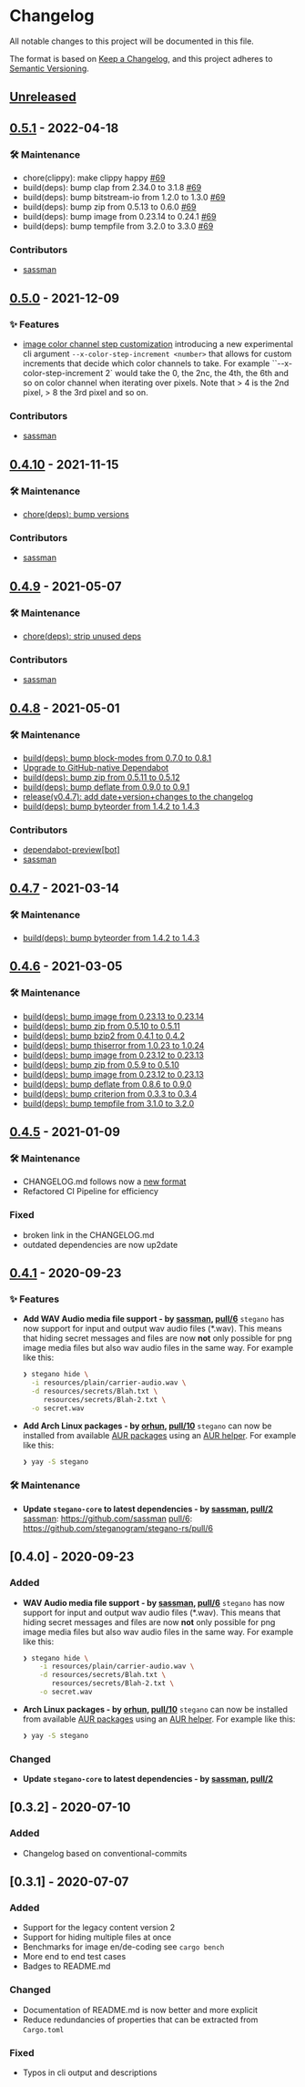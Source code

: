 # Changelog
All notable changes to this project will be documented in this file.

The format is based on [Keep a Changelog](https://keepachangelog.com/en/1.0.0/),
and this project adheres to [Semantic Versioning](https://semver.org/spec/v2.0.0.html).

## [Unreleased]
[Unreleased]: https://github.com/steganogram/stegano-rs/compare/v0.5.1...HEAD

## [0.5.1] - 2022-04-18
[0.5.1]: https://github.com/steganogram/stegano-rs/compare/v0.5.0...v0.5.1
### 🛠️ Maintenance
- chore(clippy): make clippy happy [#69](https://github.com/steganogram/stegano-rs/pull/69)
- build(deps): bump clap from 2.34.0 to 3.1.8 [#69](https://github.com/steganogram/stegano-rs/pull/69)
- build(deps): bump bitstream-io from 1.2.0 to 1.3.0 [#69](https://github.com/steganogram/stegano-rs/pull/69) 
- build(deps): bump zip from 0.5.13 to 0.6.0 [#69](https://github.com/steganogram/stegano-rs/pull/69)
- build(deps): bump image from 0.23.14 to 0.24.1 [#69](https://github.com/steganogram/stegano-rs/pull/69)
- build(deps): bump tempfile from 3.2.0 to 3.3.0 [#69](https://github.com/steganogram/stegano-rs/pull/69)
### Contributors
- [sassman](https://github.com/sassman)

## [0.5.0] - 2021-12-09
[0.5.0]: https://github.com/steganogram/stegano-rs/compare/v0.4.10...v0.5.0
### ✨ Features
- [image color channel step customization](https://github.com/steganogram/stegano-rs/pull/50)
  introducing a new experimental cli argument `--x-color-step-increment <number>` that allows for custom increments
  that decide which color channels to take.
  For example ``--x-color-step-increment 2` would take the 0, the 2nc, the 4th, the 6th and so on color channel 
  when iterating over pixels. Note that > 4 is the 2nd pixel, > 8 the 3rd pixel and so on.

### Contributors
- [sassman](https://github.com/sassman)

## [0.4.10] - 2021-11-15
[0.4.10]: https://github.com/steganogram/stegano-rs/compare/v0.4.9...v0.4.10

### 🛠️ Maintenance
- [chore(deps): bump versions](7f4aba395002a2c5beaba3ba8b58548e4f7c9723)

### Contributors
- [sassman](https://github.com/sassman)

## [0.4.9] - 2021-05-07
[0.4.9]: https://github.com/steganogram/stegano-rs/compare/v0.4.8...v0.4.9
### 🛠️ Maintenance
- [chore(deps): strip unused deps](https://github.com/steganogram/stegano-rs/pull/35)

### Contributors
- [sassman](https://github.com/sassman)

## [0.4.8] - 2021-05-01
### 🛠️ Maintenance
- [build(deps): bump block-modes from 0.7.0 to 0.8.1](https://github.com/steganogram/stegano-rs/pull/32)
- [Upgrade to GitHub-native Dependabot](https://github.com/steganogram/stegano-rs/pull/30)
- [build(deps): bump zip from 0.5.11 to 0.5.12](https://github.com/steganogram/stegano-rs/pull/29)
- [build(deps): bump deflate from 0.9.0 to 0.9.1](https://github.com/steganogram/stegano-rs/pull/28)
- [release(v0.4.7): add date+version+changes to the changelog](https://github.com/steganogram/stegano-rs/pull/27)
- [build(deps): bump byteorder from 1.4.2 to 1.4.3](https://github.com/steganogram/stegano-rs/pull/26)

### Contributors
- [dependabot-preview[bot]](https://github.com/apps/dependabot-preview)
- [sassman](https://github.com/sassman)

## [0.4.7] - 2021-03-14
### 🛠️ Maintenance
- [build(deps): bump byteorder from 1.4.2 to 1.4.3](https://github.com/steganogram/stegano-rs/pull/26)

## [0.4.6] - 2021-03-05
### 🛠️ Maintenance
- [build(deps): bump image from 0.23.13 to 0.23.14](https://github.com/steganogram/stegano-rs/pull/24)
- [build(deps): bump zip from 0.5.10 to 0.5.11](https://github.com/steganogram/stegano-rs/pull/23)
- [build(deps): bump bzip2 from 0.4.1 to 0.4.2](https://github.com/steganogram/stegano-rs/pull/22)
- [build(deps): bump thiserror from 1.0.23 to 1.0.24](https://github.com/steganogram/stegano-rs/pull/21)
- [build(deps): bump image from 0.23.12 to 0.23.13](https://github.com/steganogram/stegano-rs/pull/20)
- [build(deps): bump zip from 0.5.9 to 0.5.10](https://github.com/steganogram/stegano-rs/pull/19)
- [build(deps): bump image from 0.23.12 to 0.23.13](https://github.com/steganogram/stegano-rs/pull/18)
- [build(deps): bump deflate from 0.8.6 to 0.9.0](https://github.com/steganogram/stegano-rs/pull/17)
- [build(deps): bump criterion from 0.3.3 to 0.3.4](https://github.com/steganogram/stegano-rs/pull/16)
- [build(deps): bump tempfile from 3.1.0 to 3.2.0](https://github.com/steganogram/stegano-rs/pull/14)

## [0.4.5] - 2021-01-09
### 🛠️ Maintenance
- CHANGELOG.md follows now a [new format](https://keepachangelog.com/en/1.0.0/)
- Refactored CI Pipeline for efficiency
### Fixed
- broken link in the CHANGELOG.md
- outdated dependencies are now up2date

## [0.4.1] - 2020-09-23
### ✨ Features
- **Add WAV Audio media file support - by [sassman], [pull/6]**
  `stegano` has now support for input and output wav audio files (*.wav). This means that hiding secret messages and files are now **not** only possible for png image media files but also wav audio files in the same way. For example like this:

  ```sh
  ❯ stegano hide \
    -i resources/plain/carrier-audio.wav \
    -d resources/secrets/Blah.txt \
       resources/secrets/Blah-2.txt \
    -o secret.wav
  ``` 

  [sassman]: https://github.com/sassman
  [pull/6]: https://github.com/steganogram/stegano-rs/pull/6
    
- **Add Arch Linux packages - by [orhun], [pull/10]**
  `stegano` can now be installed from available [AUR packages](https://aur.archlinux.org/packages/?O=0&SeB=b&K=stegano&outdated=&SB=n&SO=a&PP=50&do_Search=Go) using an [AUR helper](https://wiki.archlinux.org/index.php/AUR_helpers). For example like this:

  ```sh
  ❯ yay -S stegano
  ```

  [orhun]: https://github.com/orhun
  [pull/10]: https://github.com/steganogram/stegano-rs/pull/10

### 🛠️ Maintenance
- **Update `stegano-core` to latest dependencies - by [sassman], [pull/2]**
  [sassman]: https://github.com/sassman
  [pull/6]: https://github.com/steganogram/stegano-rs/pull/6

## [0.4.0] - 2020-09-23
### Added
- **WAV Audio media file support - by [sassman], [pull/6]** 
    `stegano` has now support for input and output wav audio files (*.wav). This means that hiding secret messages and files are now **not** only possible for png image media files but also wav audio files in the same way. For example like this: 
    ```sh
    ❯ stegano hide \
        -i resources/plain/carrier-audio.wav \
        -d resources/secrets/Blah.txt \
           resources/secrets/Blah-2.txt \
        -o secret.wav
    ```
- **Arch Linux packages - by [orhun], [pull/10]**
    `stegano` can now be installed from available [AUR packages](https://aur.archlinux.org/packages/?O=0&SeB=b&K=stegano&outdated=&SB=n&SO=a&PP=50&do_Search=Go) using an [AUR helper](https://wiki.archlinux.org/index.php/AUR_helpers). For example like this:
    ```sh
    ❯ yay -S stegano
    ```

### Changed 
- **Update `stegano-core` to latest dependencies - by [sassman], [pull/2]**

[sassman]: https://github.com/sassman
[orhun]: https://github.com/orhun
[pull/6]: https://github.com/steganogram/stegano-rs/pull/6
[pull/10]: https://github.com/steganogram/stegano-rs/pull/10
[pull/2]: https://github.com/steganogram/stegano-rs/pull/2

## [0.3.2] - 2020-07-10
### Added 
- Changelog based on conventional-commits

## [0.3.1] - 2020-07-07
### Added
- Support for the legacy content version 2
- Support for hiding multiple files at once
- Benchmarks for image en/de-coding see `cargo bench`
- More end to end test cases
- Badges to README.md

### Changed
- Documentation of README.md is now better and more explicit
- Reduce redundancies of properties that can be extracted from `Cargo.toml`

### Fixed
- Typos in cli output and descriptions

[0.4.8]: https://github.com/steganogram/stegano-rs/compare/v0.4.7...v0.4.8
[0.4.7]: https://github.com/steganogram/stegano-rs/compare/v0.4.6...v0.4.7
[0.4.6]: https://github.com/steganogram/stegano-rs/compare/v0.4.5...v0.4.6
[0.4.5]: https://github.com/steganogram/stegano-rs/compare/v0.4.1...v0.4.5
[0.4.1]: https://github.com/steganogram/stegano-rs/compare/v0.4.0...v0.4.1
